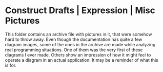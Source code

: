 ﻿Construct Drafts | Expression | Misc Pictures
=============================================

This folder contains an archive file with pictures in it, that were somehow hard to throw away. Even though the documentation has quite a few diagram images, some of the ones in the archive are made while analyzing real programming situations. One of them was the very first of these diagrams I ever made. Others show an impression of how it might feel to operate a diagram in an actual application. It may be a reminder of what this is for.